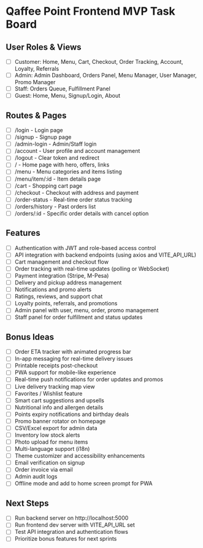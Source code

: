 # Qaffee Point Frontend MVP Task Board

## User Roles & Views
- [ ] Customer: Home, Menu, Cart, Checkout, Order Tracking, Account, Loyalty, Referrals
- [ ] Admin: Admin Dashboard, Orders Panel, Menu Manager, User Manager, Promo Manager
- [ ] Staff: Orders Queue, Fulfillment Panel
- [ ] Guest: Home, Menu, Signup/Login, About

## Routes & Pages
- [ ] /login - Login page
- [ ] /signup - Signup page
- [ ] /admin-login - Admin/Staff login
- [ ] /account - User profile and account management
- [ ] /logout - Clear token and redirect
- [ ] / - Home page with hero, offers, links
- [ ] /menu - Menu categories and items listing
- [ ] /menu/item/:id - Item details page
- [ ] /cart - Shopping cart page
- [ ] /checkout - Checkout with address and payment
- [ ] /order-status - Real-time order status tracking
- [ ] /orders/history - Past orders list
- [ ] /orders/:id - Specific order details with cancel option

## Features
- [ ] Authentication with JWT and role-based access control
- [ ] API integration with backend endpoints (using axios and VITE_API_URL)
- [ ] Cart management and checkout flow
- [ ] Order tracking with real-time updates (polling or WebSocket)
- [ ] Payment integration (Stripe, M-Pesa)
- [ ] Delivery and pickup address management
- [ ] Notifications and promo alerts
- [ ] Ratings, reviews, and support chat
- [ ] Loyalty points, referrals, and promotions
- [ ] Admin panel with user, menu, order, promo management
- [ ] Staff panel for order fulfillment and status updates

## Bonus Ideas
- [ ] Order ETA tracker with animated progress bar
- [ ] In-app messaging for real-time delivery issues
- [ ] Printable receipts post-checkout
- [ ] PWA support for mobile-like experience
- [ ] Real-time push notifications for order updates and promos
- [ ] Live delivery tracking map view
- [ ] Favorites / Wishlist feature
- [ ] Smart cart suggestions and upsells
- [ ] Nutritional info and allergen details
- [ ] Points expiry notifications and birthday deals
- [ ] Promo banner rotator on homepage
- [ ] CSV/Excel export for admin data
- [ ] Inventory low stock alerts
- [ ] Photo upload for menu items
- [ ] Multi-language support (i18n)
- [ ] Theme customizer and accessibility enhancements
- [ ] Email verification on signup
- [ ] Order invoice via email
- [ ] Admin audit logs
- [ ] Offline mode and add to home screen prompt for PWA

## Next Steps
- [ ] Run backend server on http://localhost:5000
- [ ] Run frontend dev server with VITE_API_URL set
- [ ] Test API integration and authentication flows
- [ ] Prioritize bonus features for next sprints
